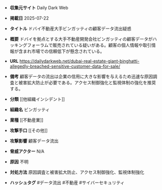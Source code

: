 - **収集元サイト**
Daily Dark Web

- **掲載日**
2025-07-22

- **タイトル**
ドバイ不動産大手ビンガッティの顧客データ流出疑惑

- **概要**
ドバイを拠点とする大手不動産開発会社ビンガッティの顧客データがハッキングフォーラムで販売されている疑いがある。顧客の個人情報や取引情報が含まれ市場での信頼低下が懸念されている。

- **URL**
https://dailydarkweb.net/dubai-real-estate-giant-binghatti-allegedly-breached-sensitive-customer-data-for-sale/

- **備考**
顧客データの流出は企業の信用に大きな影響を与えるため迅速な原因調査と被害拡大防止が必要である。アクセス制御強化と監視体制の強化を推奨する。

- **分類**
[[他組織インシデント]]

- **組織名**
ビンガッティ

- **業種**
[[不動産業]]

- **攻撃手口**
[[その他]]

- **攻撃影響**
顧客データ流出

- **脅威アクター**
N/A

- **原因**
不明

- **対処方法**
原因調査と被害拡大防止、アクセス制御強化、監視体制強化

- **ハッシュタグ**
#データ流出 #不動産 #サイバーセキュリティ
